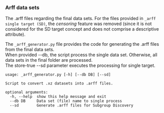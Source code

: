 ### Arff data sets 

The .arff files regarding the final data sets. For the files provided in `_arff single target (SD)`, the _censoring_ feature was removed (since it is not considered for the SD target concept and does not comprise a descriptive attribute). 

The `_arff_generator.py` file provides the code for generating the .arff files from the final data sets.  
When provided --db, the script process the single <db> data set. Otherwise, all data sets in the final folder are processed.  
The store-true --sd parameter executes the processing for single target.
```
usage: _arff_generator.py [-h] [--db DB] [--sd]

Script to convert .xz datasets into .arff files.

optional arguments:
  -h, --help  show this help message and exit
  --db DB     Data set (file) name to single process
  --sd        Generate .arff files for Subgroup Discovery
```
